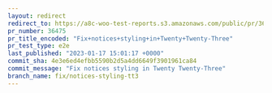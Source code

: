 ```yaml
---
layout: redirect
redirect_to: https://a8c-woo-test-reports.s3.amazonaws.com/public/pr/36475/e2e/index.html
pr_number: 36475
pr_title_encoded: "Fix+notices+styling+in+Twenty+Twenty-Three"
pr_test_type: e2e
last_published: "2023-01-17 15:01:17 +0000"
commit_sha: 4e3e6ed4efbb5590b2d5a4dd6649f3901961ca84
commit_message: "Fix notices styling in Twenty Twenty-Three"
branch_name: fix/notices-styling-tt3
---
```

